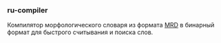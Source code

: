### ru-compiler
Компилятор морфологического словаря из формата [MRD](https://sourceforge.net/p/seman/svn/HEAD/tree/trunk/Docs/Morph_UNIX.txt) в бинарный формат для быстрого считывания и поиска слов.

